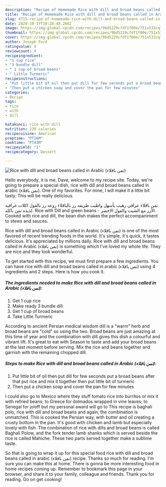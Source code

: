 ```yaml
---
description: "Recipe of Homemade Rice with dill and broad beans called in Arabic (تمن باقلاء)"
title: "Recipe of Homemade Rice with dill and broad beans called in Arabic (تمن باقلاء)"
slug: 4715-recipe-of-homemade-rice-with-dill-and-broad-beans-called-in-arabic
date: 2020-10-17T18:28:48.266Z
image: https://img-global.cpcdn.com/recipes/96d5229cfdf1f00e/751x532cq70/rice-with-dill-and-broad-beans-called-in-arabic-تمن-باقلاء-recipe-main-photo.jpg
thumbnail: https://img-global.cpcdn.com/recipes/96d5229cfdf1f00e/751x532cq70/rice-with-dill-and-broad-beans-called-in-arabic-تمن-باقلاء-recipe-main-photo.jpg
cover: https://img-global.cpcdn.com/recipes/96d5229cfdf1f00e/751x532cq70/rice-with-dill-and-broad-beans-called-in-arabic-تمن-باقلاء-recipe-main-photo.jpg
author: Joseph Ford
ratingvalue: 4
reviewcount: 4
recipeingredient:
- "1 cup rice"
- "3 bundle dill"
- " 1 cup of broad beans"
- " Little Turmeric"
recipeinstructions:
- "Put little bit of oil then put dill for few seconds put a broad beans after that put rice and mix it together then put little bit of turmeric"
- "Then put a chicken soap and cover the pan for few minutes"
categories:
- Recipe
tags:
- rice
- with
- dill

katakunci: rice with dill 
nutrition: 239 calories
recipecuisine: American
preptime: "PT16M"
cooktime: "PT43M"
recipeyield: "1"
recipecategory: Dessert

---
```



![Rice with dill and broad beans called in Arabic (تمن باقلاء)](https://img-global.cpcdn.com/recipes/96d5229cfdf1f00e/751x532cq70/rice-with-dill-and-broad-beans-called-in-arabic-تمن-باقلاء-recipe-main-photo.jpg)

Hello everybody, it is me, Dave, welcome to my recipe site. Today, we're going to prepare a special dish, rice with dill and broad beans called in arabic (تمن باقلاء). One of my favorites. For mine, I will make it a little bit tasty. This will be really delicious.

تمن باقلاء عراقي رهيب بأسهل واطيب طريقه رز بالباقلاء روعه رز بالفول اكلات عراقيه لذيذه تمن باكله. Rice with Dill and green beans - الأرز مع الشبت والفول الاخضر. Cooked with rice and dill, the bean dish makes the perfect accompaniment to stews and sauces.

Rice with dill and broad beans called in Arabic (تمن باقلاء) is one of the most favored of recent trending foods in the world. It's simple, it's quick, it tastes delicious. It's appreciated by millions daily. Rice with dill and broad beans called in Arabic (تمن باقلاء) is something which I've loved my whole life. They are nice and they look wonderful.


To get started with this recipe, we must first prepare a few ingredients. You can have rice with dill and broad beans called in arabic (تمن باقلاء) using 4 ingredients and 2 steps. Here is how you cook it.

<!--inarticleads1-->

##### The ingredients needed to make Rice with dill and broad beans called in Arabic (تمن باقلاء):

1. Get 1 cup rice
1. Make ready 3 bundle dill
1. Get  1 cup of broad beans
1. Take  Little Turmeric


According to ancient Persian medical wisdom dill is a &#34;warm&#34; herb and broad beans are &#34;cold&#34; so using the two. Broad beans are just amazing at this time of year and the combination with dill gives this dish a colourful and vibrant lift. It&#39;s great to eat with Season to taste and add your broad beans at the last moment before serving. Mix the rice and beans together and garnish with the remaining chopped dill. 

<!--inarticleads2-->

##### Steps to make Rice with dill and broad beans called in Arabic (تمن باقلاء):

1. Put little bit of oil then put dill for few seconds put a broad beans after that put rice and mix it together then put little bit of turmeric
1. Then put a chicken soap and cover the pan for few minutes


I could also go to Mexico where they stuff tomato rice into burritos or mix it with refried beans; to Greece for dolmados wrapped in vine leaves; to Senegal for joloff but my personal award will go to This recipe is baghali polo, rice with dill and broad beans and again, the combination is unmatched. This is cooked the Persian way, with butter and oil creating a crusty bottom in the pan. It&#39;s good with chicken and lamb but especially lovely with fish. The combination of rice with dills and broad beans is called Baghali Polow, and the fork tender lamb shanks which is served beside the rice is called Mahiche. These two parts served together make a sublime taste. 

So that is going to wrap it up for this special food rice with dill and broad beans called in arabic (تمن باقلاء) recipe. Thanks so much for reading. I'm sure you can make this at home. There is gonna be more interesting food in home recipes coming up. Remember to bookmark this page in your browser, and share it to your family, colleague and friends. Thank you for reading. Go on get cooking!
